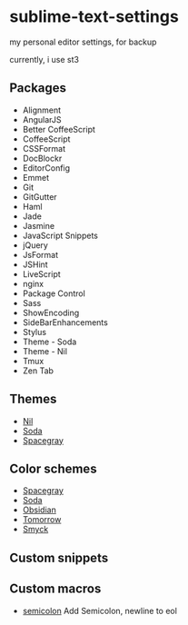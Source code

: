 sublime-text-settings
=====================

my personal editor settings, for backup

currently, i use st3

## Packages
  * Alignment
  * AngularJS
  * Better CoffeeScript
  * CoffeeScript
  * CSSFormat
  * DocBlockr
  * EditorConfig
  * Emmet
  * Git
  * GitGutter
  * Haml
  * Jade
  * Jasmine
  * JavaScript Snippets
  * jQuery
  * JsFormat
  * JSHint
  * LiveScript
  * nginx
  * Package Control
  * Sass
  * ShowEncoding
  * SideBarEnhancements
  * Stylus
  * Theme - Soda
  * Theme - Nil
  * Tmux
  * Zen Tab

## Themes
  * [Nil](github.com/nilium/st2-nil-theme)
  * [Soda](github.com/buymeasoda/soda-theme)
  * [Spacegray](github.com/kkga/spacegray)

## Color schemes
  * [Spacegray](github.com/kkga/spacegray)
  * [Soda](buymeasoda.github.com/soda-theme/extras/colour-schemes.zip)
  * [Obsidian](github.com/mekwall/obsidian-color-scheme/tree/master/textmate)
  * [Tomorrow](github.com/theymaybecoders/sublime-tomorrow-theme)
  * [Smyck](github.com/hukl/Smyck-Color-Scheme)

## Custom snippets

## Custom macros
  * [semicolon](macros/semicolon.sublime-macro) Add Semicolon, newline to eol
